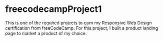 # freecodecampProject1
This is one of the required projects to earn my Responsive Web Design certification from freeCodeCamp. For this project, I built a product landing page to market a product of my choice.
